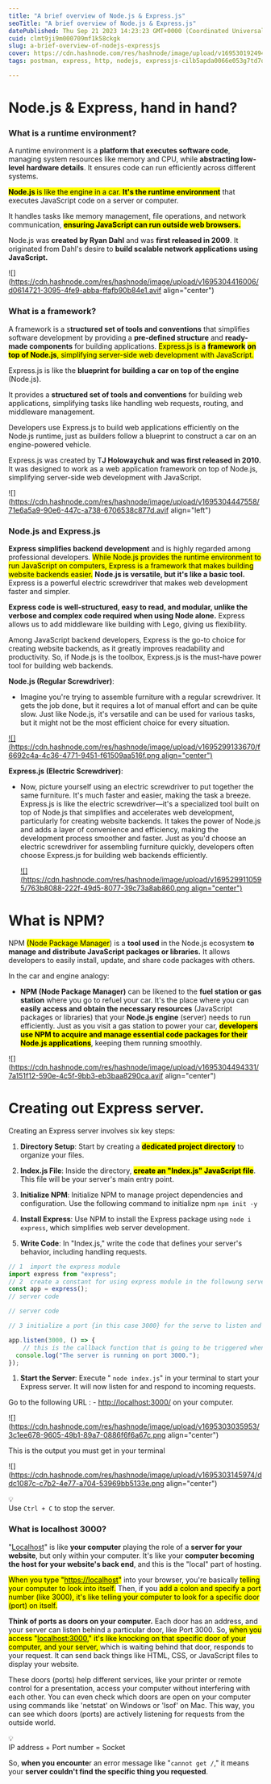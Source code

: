 ```yaml
---
title: "A brief overview of Node.js & Express.js"
seoTitle: "A brief overview of Node.js & Express.js"
datePublished: Thu Sep 21 2023 14:23:23 GMT+0000 (Coordinated Universal Time)
cuid: clmt9ji9m000709mf1k58ckgk
slug: a-brief-overview-of-nodejs-expressjs
cover: https://cdn.hashnode.com/res/hashnode/image/upload/v1695301924944/7c79ec05-9efe-488f-820c-9cdfc2c100d0.png
tags: postman, express, http, nodejs, expressjs-cilb5apda0066e053g7td7q24

---
```


# Node.js & Express, hand in hand?

### What is a runtime environment?

A runtime environment is a **platform that executes software code**, managing system resources like memory and CPU, while **abstracting low-level hardware details**. It ensures code can run efficiently across different systems.

**<mark>Node.js </mark>** <mark>is like the engine in a car. </mark> **<mark>It's the runtime environment</mark>** that executes JavaScript code on a server or computer.

It handles tasks like memory management, file operations, and network communication, **<mark>ensuring JavaScript can run outside web browsers.</mark>**

Node.js was **created by Ryan Dahl** and was **first released in 2009**. It originated from Dahl's desire to **build scalable network applications using JavaScript.**

![](https://cdn.hashnode.com/res/hashnode/image/upload/v1695304416006/d0614721-3095-4fe9-abba-ffafb90b84e1.avif align="center")

### What is a framework?

A framework is a s**tructured set of tools and conventions** that simplifies software development by providing a **pre-defined structure** and **ready-made components** for building applications. <mark>Express.js is a</mark> **<mark>framework</mark>** **<mark>on top of Node.js</mark>**<mark>, simplifying server-side web development with JavaScript.</mark>

Express.js is like the **blueprint for building a car on top of the engine** (Node.js).

It provides a **structured set of tools and conventions** for building web applications, simplifying tasks like handling web requests, routing, and middleware management.

Developers use Express.js to build web applications efficiently on the Node.js runtime, just as builders follow a blueprint to construct a car on an engine-powered vehicle.

Express.js was created by T**J Holowaychuk and was first released in 2010.** It was designed to work as a web application framework on top of Node.js, simplifying server-side web development with JavaScript.

![](https://cdn.hashnode.com/res/hashnode/image/upload/v1695304447558/71e6a5a9-90e6-447c-a738-6706538c877d.avif align="left")

### Node.js and Express.js

**Express simplifies backend development** and is highly regarded among professional developers. <mark>While Node.js provides the runtime environment to run JavaScript on computers, Express is a framework that makes building website backends easier.</mark> **Node.js is versatile, but it's like a basic tool.** Express is a powerful electric screwdriver that makes web development faster and simpler.

**Express code is well-structured, easy to read, and modular, unlike the verbose and complex code required when using Node alone.** Express allows us to add middleware like building with Lego, giving us flexibility.

Among JavaScript backend developers, Express is the go-to choice for creating website backends, as it greatly improves readability and productivity. So, if Node.js is the toolbox, Express.js is the must-have power tool for building web backends.

**Node.js (Regular Screwdriver)**:

* Imagine you're trying to assemble furniture with a regular screwdriver. It gets the job done, but it requires a lot of manual effort and can be quite slow. Just like Node.js, it's versatile and can be used for various tasks, but it might not be the most efficient choice for every situation.
    

[![](https://cdn.hashnode.com/res/hashnode/image/upload/v1695299133670/f6692c4a-4c36-4771-9451-f61509aa516f.png align="center")](https://nodejs.org/api/documentation.html)

**Express.js (Electric Screwdriver)**:

* Now, picture yourself using an electric screwdriver to put together the same furniture. It's much faster and easier, making the task a breeze. Express.js is like the electric screwdriver—it's a specialized tool built on top of Node.js that simplifies and accelerates web development, particularly for creating website backends. It takes the power of Node.js and adds a layer of convenience and efficiency, making the development process smoother and faster. Just as you'd choose an electric screwdriver for assembling furniture quickly, developers often choose Express.js for building web backends efficiently.
    
    [![](https://cdn.hashnode.com/res/hashnode/image/upload/v1695299110595/763b8088-222f-49d5-8077-39c73a8ab860.png align="center")](https://expressjs.com/en/starter/installing.html)
    

# What is NPM?

NPM <mark>(Node Package Manager</mark>) is a **tool used** in the Node.js ecosystem **to manage and distribute JavaScript packages or libraries.** It allows developers to easily install, update, and share code packages with others.

In the car and engine analogy:

* **NPM (Node Package Manager)** can be likened to the **fuel station or gas station** where you go to refuel your car. It's the place where you can **easily access and obtain the necessary resources** (JavaScript packages or libraries) that your **Node.js engine** (server) needs to run efficiently. Just as you visit a gas station to power your car, **<mark>developers use NPM to acquire and manage essential code packages for their Node.js applications</mark>**, keeping them running smoothly.
    

![](https://cdn.hashnode.com/res/hashnode/image/upload/v1695304494331/7a151f12-590e-4c5f-9bb3-eb3baa8290ca.avif align="center")

# Creating out Express server.

Creating an Express server involves six key steps:

1. **Directory Setup**: Start by creating a **<mark>dedicated project directory</mark>** to organize your files.
    
2. **Index.js File**: Inside the directory, **<mark>create an "Index.js" JavaScript file</mark>**. This file will be your server's main entry point.
    
3. **Initialize NPM**: Initialize NPM to manage project dependencies and configuration. Use the following command to initialize npm `npm init -y`
    
4. **Install Express**: Use NPM to install the Express package using `node i express`, which simplifies web server development.
    
5. **Write Code**: In "Index.js," write the code that defines your server's behavior, including handling requests.
    

```javascript
// 1  import the express module
import express from "express";
// 2  create a constant for using express module in the followung server code {in this case "app" is the constant}
const app = express();
// server code

// server code

// 3 initialize a port {in this case 3000} for the serve to listen and respond to requests

app.listen(3000, () => {
    // this is the callback function that is going to be triggered when our server is triggered.
  console.log("The server is running on port 3000.");
});
```

1. **Start the Server**: Execute " `node index.js`" in your terminal to start your Express server. It will now listen for and respond to incoming requests.
    

Go to the following URL : - [http://localhost:3000/](http://localhost:3000/) on your computer.

![](https://cdn.hashnode.com/res/hashnode/image/upload/v1695303035953/3c1ee678-9605-49b1-89a7-0886f6f6a67c.png align="center")

This is the output you must get in your terminal

![](https://cdn.hashnode.com/res/hashnode/image/upload/v1695303145974/ddc1087c-c7b2-4e77-a704-53969bb5133e.png align="center")

<div data-node-type="callout">
<div data-node-type="callout-emoji">💡</div>
<div data-node-type="callout-text">Use <code>Ctrl + C</code> to stop the server.</div>
</div>

### What is localhost 3000?

"[Localhost](http://Localhost)" is like **your computer** playing the role of a **server for your website**, but only within your computer. It's like your **computer becoming the host for your website's back end**, and this is the "local" part of hosting.

<mark>When you type "</mark>[<mark>https://localhost</mark>](https://localhost)<mark>"</mark> into your browser, you're basically <mark>telling your computer to look into itself.</mark> Then, if you <mark>add a colon and specify a port number (like 3000), it's like telling your computer to look for a specific door (port) on itself.</mark>

**Think of ports as doors on your computer.** Each door has an address, and your server can listen behind a particular door, like Port 3000. So, <mark>when you access "</mark>[<mark>localhost:3000</mark>](http://localhost:3000)<mark>," it's like knocking on that specific door of your computer, and your server, </mark> which is waiting behind that door, responds to your request. It can send back things like HTML, CSS, or JavaScript files to display your website.

These doors (ports) help different services, like your printer or remote control for a presentation, access your computer without interfering with each other. You can even check which doors are open on your computer using commands like 'netstat' on Windows or 'lsof' on Mac. This way, you can see which doors (ports) are actively listening for requests from the outside world.

<div data-node-type="callout">
<div data-node-type="callout-emoji">💡</div>
<div data-node-type="callout-text">IP address + Port number = Socket</div>
</div>

So, **when you encounte**r an error message like "`cannot get /`," it means your **server couldn't find the specific thing you requested**.